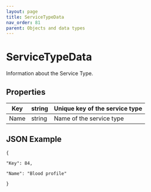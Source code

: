 ```yaml
---
layout: page
title: ServiceTypeData
nav_order: 81
parent: Objects and data types
---
```


# ServiceTypeData

Information about the Service Type.

## Properties

| Key | string | Unique key of the service type |
| --- | --- | --- |
| Name | string | Name of the service type |

## JSON Example

```
{

"Key": 84,

"Name": "Blood profile"

}
```
